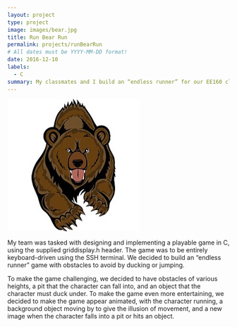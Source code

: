 ```yaml
---
layout: project
type: project
image: images/bear.jpg
title: Run Bear Run
permalink: projects/runBearRun
# All dates must be YYYY-MM-DD format!
date: 2016-12-10
labels:
  - C
summary: My classmates and I build an “endless runner” for our EE160 class using c.
---
```


<div class="ui small rounded images">
  <img class="ui image" src="../images/bear.jpg">
</div>


  My team was tasked with designing and implementing a playable game in C, using the supplied griddisplay.h header.
The game was to be entirely keyboard-driven using the SSH terminal. We decided to build an “endless runner” game with obstacles 
to avoid by ducking or jumping. 

  To make the game challenging, we decided to have obstacles of various heights, a pit that the 
character can fall into, and an object that the character must duck under. To make the game even more entertaining, we decided 
to make the game appear animated, with the character running, a background object moving by to give the illusion of movement, 
and a new image when the character falls into a pit or hits an object.
